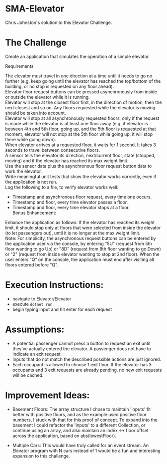 # SMA-Elevator

Chris Johnston's solution to this Elevator Challenge.

# The Challenge

Create an application that simulates the operation of a simple elevator.

Requirements

The elevator must travel in one direction at a time until it needs to go no further (e.g. keep going until the elevator has reached the top/bottom of the building, or no stop is requested on any floor ahead).<br />
Elevator floor request buttons can be pressed asynchronously from inside or outside the elevator while it is running.<br />
Elevator will stop at the closest floor first, in the direction of motion, then the next closest and so on. Any floors requested while the elevator is moving should be taken into account.<br />
Elevator will stop at all asynchronously requested floors, only if the request is made while the elevator is at least one floor away (e.g. if elevator is between 4th and 5th floor, going up, and the 5th floor is requested at that moment, elevator will not stop at the 5th floor while going up; it will stop there while going down).<br />
When elevator arrives at a requested floor, it waits for 1 second. It takes 3 seconds to travel between consecutive floors.<br />
A sensor tells the elevator its direction, next/current floor, state (stopped, moving) and if the elevator has reached its max weight limit.<br />
Use the sensor data plus the asynchronous floor request button data to work the elevator.<br />
Write meaningful unit tests that show the elevator works correctly, even if the application is not run.<br />
Log the following to a file, to verify elevator works well:
* Timestamp and asynchronous floor request, every time one occurs.
* Timestamp and floor, every time elevator passes a floor.
* Timestamp and floor, every time elevator stops at a floor.<br />
Bonus Enhancement:

Enhance the application as follows: If the elevator has reached its weight limit, it should stop only at floors that were selected from inside the elevator (to let passengers out), until it is no longer at the max weight limit.<br />
Note: For simplicity, the asynchronous request buttons can be entered by the application user via the console, by entering "5U" (request from 5th floor wanting to go Up) or "8D" (request from 8th floor wanting to go Down) or "2" (request from inside elevator wanting to stop at 2nd floor). When the user enters "Q" on the console, the application must end after visiting all floors entered before "Q".

# Execution Instructions:
 - navigate to Elevator/Elevator
 - execute `dotnet run`
 - begin typing input and hit enter for each request

# Assumptions:
 - A potential passenger cannot press a button to request an exit until they've actually entered the elevator. A passenger does not have to indicate an exit request.
 - Inputs that do not match the described possible actions are just ignored.
 - Each occupant is allowed to choose 1 exit floor. If the elevator has 3 occupants and 3 exit requests are already pending, no new exit requests will be cached.


# Improvement Ideas:
 - Basement Floors: The array structure I chose to maintain 'inputs' fit better with positive floors, and as the example used positive floor numbers, I stuck with that for this proof of concept. To expand into the basement I could refactor the 'inputs' to a different Collection, or continue using an array, and also maintain an index <-> floor offset across the application, based on abs(lowestFloor).

 - Multiple Cars: This would have truly called for an event stream. An Elevator program with N cars instead of 1 would be a fun and interesting expansion to this challenge.
